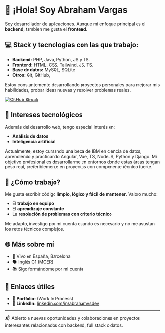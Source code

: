 # 👋 ¡Hola! Soy Abraham Vargas

Soy desarrollador de aplicaciones. Aunque mi enfoque principal es el **backend**, tambien me gusta el **frontend**.

## 💻 Stack y tecnologías con las que trabajo:

- **Backend:** PHP, Java, Python, JS y TS.
- **Frontend:** HTML, CSS, Tailwind, JS, TS.
- **Base de datos:** MySQL, SQLite
- **Otros:** Git, GitHub, 

Estoy constantemente desarrollando proyectos personales para mejorar mis habilidades, probar ideas nuevas y resolver problemas reales.

[![GitHub Streak](https://github-readme-streak-stats.herokuapp.com?user=Abrahamvsdev&theme=transparent&hide_border=true&locale=es&date_format=j%20M%5B%20Y%5D)](https://git.io/streak-stats)

## 🚀 Intereses tecnológicos

Además del desarrollo web, tengo especial interés en:
- **Análisis de datos**
- **Inteligencia artificial**

Actualmente, estoy cursando una beca de IBM en ciencia de datos, aprendiendo y practicando Angular, Vue, TS, NodeJS, Python y Django. Mi objetivo profesional es desarrollarme en entornos donde estas áreas tengan peso real, preferiblemente en proyectos con componente técnico fuerte.

## 🔧 ¿Cómo trabajo?

Me gusta escribir código **limpio, lógico y fácil de mantener**. Valoro mucho:
- El **trabajo en equipo**
- El **aprendizaje constante**
- La **resolución de problemas con criterio técnico**

Me adapto, investigo por mi cuenta cuando es necesario y no me asustan los retos técnicos complejos.

## 🌐 Más sobre mí

- 📍 Vivo en España, Barcelona
- 🗣️ Inglés C1 (MCER)
- 📚 Sigo formándome por mi cuenta

## 📁 Enlaces útiles

- 🔗 **Portfolio:** (Work In Process)
- 💼 **LinkedIn:** [linkedin.com/in/abrahamvsdev](https://linkedin.com/in/abrahamvsdev)

---

📬 Abierto a nuevas oportunidades y colaboraciones en proyectos interesantes relacionados con backend, full stack o datos.
